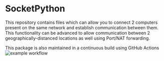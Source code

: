 # SocketPython
This repository contains files which can allow you to connect 2 computers present on the same network and establish communication between them.  
This functionality can be advanced to allow communication between 2 geographically-distanced locations as well using Port/NAT forwarding.

This package is also maintained in a continuous build using GitHub Actions
![example workflow](https://github.com/suvadityamuk/SocketPython/actions/workflows/python-app.yml/badge.svg)
